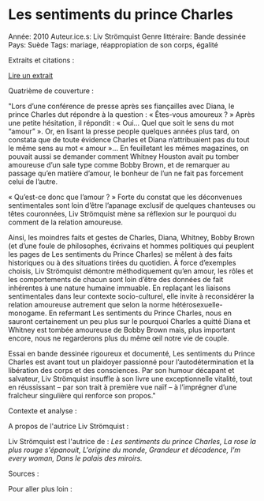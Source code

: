 # Les sentiments du prince Charles

Année: 2010
Auteur.ice.s: Liv Strömquist
Genre littéraire: Bande dessinée
Pays: Suède
Tags: mariage, réappropiation de son corps, égalité

Extraits et citations :

[Lire un extrait](https://u.pcloud.link/publink/show?code=XZIMswZXwyX8SWTspf1bqhFD4vfa7jE0I17)

Quatrième de couverture :

"Lors d’une conférence de presse après ses fiançailles avec Diana, le prince Charles dut répondre à la question : « Êtes-vous amoureux ? » Après une petite hésitation, il répondit : « Oui… Quel que soit le sens du mot “amour” ». Or, en lisant la presse people quelques années plus tard, on constata que de toute évidence Charles et Diana n’attribuaient pas du tout le même sens au mot « amour »… En feuilletant les mêmes magazines, on pouvait aussi se demander comment Whitney Houston avait pu tomber amoureuse d’un sale type comme Bobby Brown, et de remarquer au passage qu’en matière d’amour, le bonheur de l’un ne fait pas forcement celui de l’autre.

« Qu’est-ce donc que l’amour ? » Forte du constat que les déconvenues sentimentales sont loin d’être l’apanage exclusif de quelques chanteuses ou têtes couronnées, Liv Strömquist mène sa réflexion sur le pourquoi du comment de la relation amoureuse.

Ainsi, les moindres faits et gestes de Charles, Diana, Whitney, Bobby Brown (et d’une foule de philosophes, écrivains et hommes politiques qui peuplent les pages de Les sentiments du Prince Charles) se mêlent à des faits historiques ou à des situations tirées du quotidien. À force d’exemples choisis, Liv Strömquist démontre méthodiquement qu’en amour, les rôles et les comportements de chacun sont loin d’être des données de fait inhérentes à une nature humaine immuable. En replaçant les liaisons sentimentales dans leur contexte socio-culturel, elle invite à reconsidérer la relation amoureuse autrement que selon la norme hétérosexuelle-monogame. En refermant Les sentiments du Prince Charles, nous en sauront certainement un peu plus sur le pourquoi Charles a quitté Diana et Whitney est tombée amoureuse de Bobby Brown mais, plus important encore, nous ne regarderons plus du même œil notre vie de couple.

Essai en bande dessinée rigoureux et documenté, Les sentiments du Prince Charles est avant tout un plaidoyer passionné pour l’autodétermination et la libération des corps et des consciences. Par son humour décapant et salvateur, Liv Strömquist insuffle à son livre une exceptionnelle vitalité, tout en réussissant – par son trait à première vue naïf – à l’imprégner d’une fraîcheur singulière qui renforce son propos."

Contexte et analyse : 

A propos de l'autrice Liv Strömquist : 

Liv Strömquist est l'autrice de : *Les sentiments du prince Charles, La rose la plus rouge s'épanouit, L'origine du monde, Grandeur et décadence, I'm every woman, Dans le palais des miroirs.* 

Sources : 

Pour aller plus loin :
